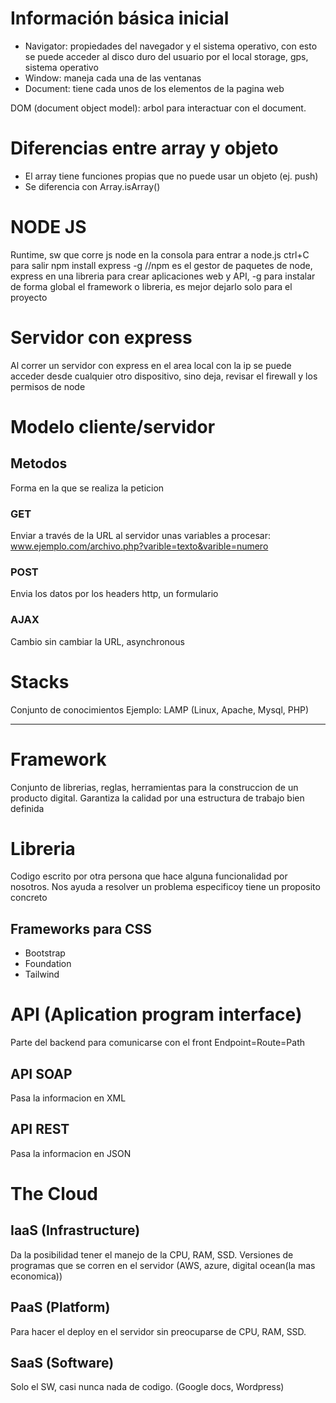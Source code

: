 # Información básica inicial

- Navigator: propiedades del navegador y el sistema operativo, con esto se puede acceder al disco duro del usuario por el local storage, gps, sistema operativo
- Window: maneja cada una de las ventanas
- Document: tiene cada unos de los elementos de la pagina web

DOM (document object model): arbol para interactuar con el document.

# Diferencias entre array y objeto

- El array tiene funciones propias que no puede usar un objeto (ej. push)
- Se diferencia con Array.isArray()

# NODE JS

Runtime, sw que corre js
node en la consola para entrar a node.js
ctrl+C para salir
npm install express -g //npm es el gestor de paquetes de node, express en una libreria para crear aplicaciones web y API, -g para instalar de forma global el framework o libreria, es mejor dejarlo solo para el proyecto

# Servidor con express

Al correr un servidor con express en el area local con la ip se puede acceder desde cualquier otro dispositivo, sino deja, revisar el firewall y los permisos de node

# Modelo cliente/servidor
## Metodos
Forma en la que se realiza la peticion

### GET
Enviar a través de la URL al servidor unas variables a procesar: www.ejemplo.com/archivo.php?varible=texto&varible=numero
### POST
Envia los datos por los headers http, un formulario
### AJAX
Cambio sin cambiar la URL, asynchronous

# Stacks

Conjunto de conocimientos
Ejemplo: LAMP (Linux, Apache, Mysql, PHP)

--------------------------

# Framework
Conjunto de librerias, reglas, herramientas para la construccion de un producto digital. Garantiza la calidad por una estructura de trabajo bien definida

# Libreria
Codigo escrito por otra persona que hace alguna funcionalidad por nosotros. Nos ayuda a resolver un problema especificoy tiene un proposito concreto

## Frameworks para CSS

- Bootstrap
- Foundation
- Tailwind

# API (Aplication program interface)
Parte del backend para comunicarse con el front 
Endpoint=Route=Path

## API SOAP
Pasa la informacion en XML

## API REST
Pasa la informacion en JSON

# The Cloud

## IaaS (Infrastructure)

Da la posibilidad tener el manejo de la CPU, RAM, SSD. Versiones de programas que se corren en el servidor (AWS, azure, digital ocean(la mas economica))
## PaaS (Platform)

Para hacer el deploy en el servidor sin preocuparse de CPU, RAM, SSD.
## SaaS (Software)

Solo el SW, casi nunca nada de codigo. (Google docs, Wordpress)
